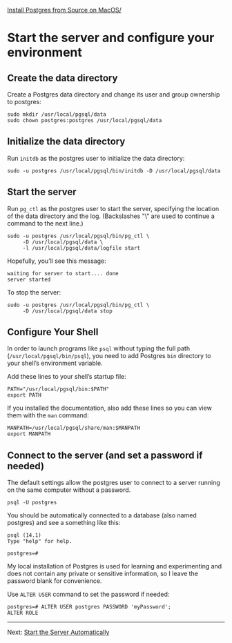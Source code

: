 [Install Postgres from Source on MacOS/](./)
# Start the server and configure your environment

## Create the data directory

Create a Postgres data directory and change its user and group ownership to postgres:

```
sudo mkdir /usr/local/pgsql/data
sudo chown postgres:postgres /usr/local/pgsql/data
```

## Initialize the data directory

Run `initdb` as the postgres user to initialize the data directory:

```
sudo -u postgres /usr/local/pgsql/bin/initdb -D /usr/local/pgsql/data
```

## Start the server

Run `pg_ctl` as the postgres user to start the server, specifying the location of the data directory and the log. (Backslashes "\\" are used to continue a command to the next line.)

```
sudo -u postgres /usr/local/pgsql/bin/pg_ctl \
     -D /usr/local/pgsql/data \
     -l /usr/local/pgsql/data/logfile start 
```

Hopefully, you’ll see this message:

```
waiting for server to start.... done
server started
```

To stop the server:
```
sudo -u postgres /usr/local/pgsql/bin/pg_ctl \
     -D /usr/local/pgsql/data stop 
```

## Configure Your Shell

In order to launch programs like `psql`  without typing the full path (`/usr/local/pgsql/bin/psql`), you need to add Postgres `bin` directory to your shell’s environment variable.

Add these lines to your shell’s startup file:

```
PATH="/usr/local/pgsql/bin:$PATH"
export PATH
```

If you installed the documentation, also add these lines so you can view them with the `man` command:

```
MANPATH=/usr/local/pgsql/share/man:$MANPATH
export MANPATH
```

## Connect to the server (and set a password if needed)

The default settings allow the postgres user to connect to a server running on the same computer without a password.

```
psql -U postgres
```

You should be automatically connected to a database (also named postgres) and see a something like this:
```
psql (14.1)
Type "help" for help.

postgres=# 
```

My local installation of Postgres is used for learning and experimenting and does not contain any private or sensitive information, so I leave the password blank for convenience.

Use `ALTER USER` command to set the password if needed:

```
postgres=# ALTER USER postgres PASSWORD 'myPassword';
ALTER ROLE
```
---
Next: [Start the Server Automatically](launchctl.md)

